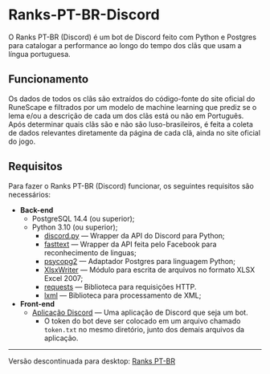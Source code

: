 # Ranks-PT-BR-Discord
O Ranks PT-BR (Discord) é um bot de Discord feito com Python e Postgres para catalogar a performance ao longo do tempo dos clãs que usam a língua portuguesa. 

## Funcionamento
Os dados de todos os clãs são extraídos do código-fonte do site oficial do RuneScape e filtrados por um modelo de machine learning que prediz se o lema e/ou a descrição de cada um dos clãs está ou não em Português. Após determinar quais clãs são e não são luso-brasileiros, é feita a coleta de dados relevantes diretamente da página de cada clã, ainda no site oficial do jogo.

## Requisitos
Para fazer o Ranks PT-BR (Discord) funcionar, os seguintes requisitos são necessários:
- **Back-end**
    - PostgreSQL 14.4 (ou superior);
    - Python 3.10 (ou superior);
        - [discord.py](https://pypi.org/project/discord.py/) — Wrapper da API do Discord para Python;
        - [fasttext](https://pypi.org/project/fasttext/) — Wrapper da API feita pelo Facebook para reconhecimento de linguas;
        - [psycopg2](https://pypi.org/project/psycopg/) — Adaptador Postgres para linguagem Python;
        - [XlsxWriter](https://pypi.org/project/XlsxWriter/) — Módulo para escrita de arquivos no formato XLSX Excel 2007;
        - [requests](https://pypi.org/project/requests/) — Biblioteca para requisições HTTP. 
        - [lxml](https://pypi.org/project/lxml/) — Biblioteca para processamento de XML;
- **Front-end**
    - [Aplicação Discord](https://discord.com/developers/applications) — Uma aplicação de Discord que seja um bot. 
        - O token do bot deve ser colocado em um arquivo chamado `token.txt` no mesmo diretório, junto dos demais arquivos da aplicação.

___
Versão descontinuada para desktop: [Ranks PT-BR](https://github.com/PvMDragonic/Ranks-PT-BR)     
